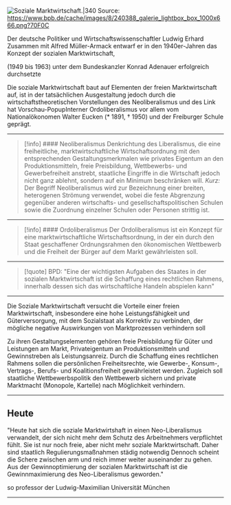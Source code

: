 ![Soziale Marktwirtschaft.|340](https://www.bpb.de/cache/images/8/240388_article_side.png?B35EF)
Source:
https://www.bpb.de/cache/images/8/240388_galerie_lightbox_box_1000x666.png?70F0C

Der deutsche Politiker und Wirtschaftswissenschaftler Ludwig Erhard Zusammen mit Alfred Müller-Armack entwarf er in den 1940er-Jahren das Konzept der sozialen Marktwirtschaft,

(1949 bis 1963) unter dem Bundeskanzler Konrad Adenauer erfolgreich durchsetzte

Die soziale Marktwirtschaft baut auf Elementen der freien Marktwirtschaft auf, ist in der tatsächlichen Ausgestaltung jedoch durch die wirtschaftstheoretischen Vorstellungen des Neoliberalismus
und des Link hat Vorschau-PopupInterner Ordoliberalismus vor allem vom Nationalökonomen Walter Eucken (* 1891, † 1950) und der Freiburger Schule geprägt.

***
> [!info] #### Neoliberalismus
> Denkrichtung des Liberalismus, die eine freiheitliche, marktwirtschaftliche Wirtschaftsordnung mit den entsprechenden Gestaltungsmerkmalen wie privates Eigentum an den Produktionsmitteln, freie Preisbildung, Wettbewerbs- und Gewerbefreiheit anstrebt, staatliche Eingriffe in die Wirtschaft jedoch nicht ganz ablehnt, sondern auf ein Minimum beschränken will.
> *Kurz:*
Der Begriff Neoliberalismus wird zur Bezeichnung einer breiten, heterogenen Strömung verwendet, wobei die feste Abgrenzung gegenüber anderen wirtschafts- und gesellschaftspolitischen Schulen sowie die Zuordnung einzelner Schulen oder Personen strittig ist.
***
> [!info] #### Ordoliberalismus
> Der Ordoliberalismus ist ein Konzept für eine marktwirtschaftliche Wirtschaftsordnung, in der ein durch den Staat geschaffener Ordnungsrahmen den ökonomischen Wettbewerb und die Freiheit der Bürger auf dem Markt gewährleisten soll.
***
> [!quote] BPD:
> "Eine der wichtigsten Aufgaben des Staates in der sozialen Marktwirtschaft ist die Schaffung eines rechtlichen Rahmens, innerhalb dessen sich das wirtschaftliche Handeln abspielen kann"
***

Die Soziale Marktwirtschaft versucht die Vorteile einer freien Marktwirtschaft, insbesondere eine hohe Leistungsfähigkeit und Güterversorgung, mit dem Sozialstaat als Korrektiv zu verbinden, der mögliche negative Auswirkungen von Marktprozessen verhindern soll

Zu ihren Gestaltungselementen gehören freie Preisbildung für Güter und Leistungen am Markt, Privateigentum an Produktionsmitteln und Gewinnstreben als Leistungsanreiz. Durch die Schaffung eines rechtlichen Rahmens sollen die persönlichen Freiheitsrechte, wie Gewerbe-, Konsum-, Vertrags-, Berufs- und Koalitionsfreiheit gewährleistet werden. Zugleich soll staatliche Wettbewerbspolitik
den Wettbewerb sichern und private Marktmacht (Monopole, Kartelle) nach
Möglichkeit verhindern.

***
## Heute
"Heute hat sich die soziale Marktwirtshaft in einen Neo-Liberalismus verwandelt, der sich nicht mehr dem Schutz des Arbeitnehmers verpflichtet fühlt. Sie ist nur noch freie, aber nicht mehr soziale Marktwirtschaft. Daher sind staatlich Regulierungsmaßnahmen städig notwendig
Dennoch scheint die Schere zwischen arm und reich immer weiter auseinander zu gehen.
Aus der Gewinnoptimierung der sozialen Marktwirtschaft ist die Gewinnmaximierung des Neo-Liberalismus geworden." 

so professor der Ludwig-Maximilian Universität München
***

